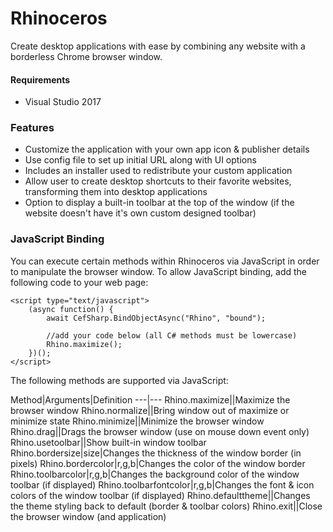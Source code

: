 # Rhinoceros
Create desktop applications with ease by combining any website with a borderless Chrome browser window. 


#### Requirements
* Visual Studio 2017

### Features
* Customize the application with your own app icon & publisher details
* Use config file to set up initial URL along with UI options
* Includes an installer used to redistribute your custom application
* Allow user to create desktop shortcuts to their favorite websites, transforming them into desktop applications
* Option to display a built-in toolbar at the top of the window (if the website doesn't have it's own custom designed toolbar)

### JavaScript Binding
You can execute certain methods within Rhinoceros via JavaScript in order to manipulate the browser window. To allow JavaScript binding, add the following code to your web page:

```
<script type="text/javascript">
    (async function() {
        await CefSharp.BindObjectAsync("Rhino", "bound");

		//add your code below (all C# methods must be lowercase)
		Rhino.maximize();
    })();
</script>
```

The following methods are supported via JavaScript:

Method|Arguments|Definition
---|---
Rhino.maximize||Maximize the browser window
Rhino.normalize||Bring window out of maximize or minimize state
Rhino.minimize||Minimize the browser window
Rhino.drag||Drags the browser window (use on mouse down event only)
Rhino.usetoolbar||Show built-in window toolbar
Rhino.bordersize|size|Changes the thickness of the window border (in pixels)
Rhino.bordercolor|r,g,b|Changes the color of the window border
Rhino.toolbarcolor|r,g,b|Changes the background color of the window toolbar (if displayed)
Rhino.toolbarfontcolor|r,g,b|Changes the font & icon colors of the window toolbar (if displayed)
Rhino.defaulttheme||Changes the theme styling back to default (border & toolbar colors)
Rhino.exit||Close the browser window (and application)